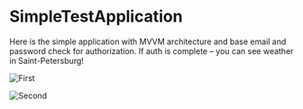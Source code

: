 # SimpleTestApplication

Here is the simple application with MVVM architecture and base email and password check for authorization.
If auth is complete – you can see weather in Saint-Petersburg!

![First](https://ibb.co/D8nWycK)

![Second](https://ibb.co/80fsvqB?raw=true)
